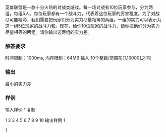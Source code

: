 英雄联盟是一款十分火热的对战类游戏。每一场对战有10位玩家参与，分为两组，每组5人。每位玩家都有一个战斗力，代表着这位玩家的厉害程度。为了对战尽可能精彩，我们需要把玩家们分为实力尽量相等的两组。一组的实力可以表示为这一组5位玩家的战斗力和。现在，给你10位玩家的战斗力，请你把他们分为实力尽量相等的两组。请你输出这两组的实力差。
 
### 解答要求
时间限制：1000ms, 内存限制：64MB
输入
10个整数(范围在[1,10000]之间）

### 输出
最小的实力差

### 样例
输入样例 1 复制

1 2 3 4 5 6 7 8 9 10
输出样例 1

1



